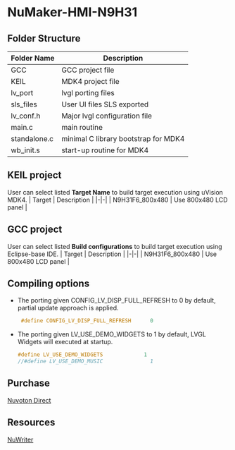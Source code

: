 # **NuMaker-HMI-N9H31**

## **Folder Structure**

| Folder Name | Description |
|-|-|
| GCC | GCC project file |
| KEIL | MDK4 project file |
| lv_port | lvgl porting files |
| sls_files | User UI files SLS exported |
| lv_conf.h | Major lvgl configuration file |
| main.c | main routine |
| standalone.c | minimal C library bootstrap for MDK4 |
| wb_init.s | start-up routine for MDK4 |

## **KEIL project**

User can select listed **Target Name** to build target execution using uVision MDK4.
| Target | Description |
|-|-|
| N9H31F6_800x480 | Use 800x480 LCD panel |

## **GCC project**

User can select listed **Build configurations** to build target execution using Eclipse-base IDE.
| Target | Description |
|-|-|
| N9H31F6_800x480 | Use 800x480 LCD panel |

## **Compiling options**

- The porting given CONFIG_LV_DISP_FULL_REFRESH to 0 by default, partial update approach is applied.

  ```c
   #define CONFIG_LV_DISP_FULL_REFRESH      0
  ```

- The porting given LV_USE_DEMO_WIDGETS to 1 by default, LVGL Widgets will executed at startup.

  ```c
  #define LV_USE_DEMO_WIDGETS             1
  //#define LV_USE_DEMO_MUSIC               1
  ```

## **Purchase**

[Nuvoton Direct](https://direct.nuvoton.com/en/numaker-hmi-n9h31)

## **Resources**

[NuWriter](https://github.com/OpenNuvoton/NUC970_NuWriter)
